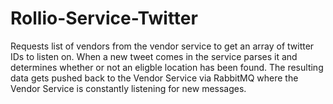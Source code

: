 # Rollio-Service-Twitter
Requests list of vendors from the vendor service to get an array of twitter IDs to listen on.
When a new tweet comes in the service parses it and determines whether or not an eligble location has been found. 
The resulting data gets pushed back to the Vendor Service via RabbitMQ where the Vendor Service is constantly listening for new messages.
